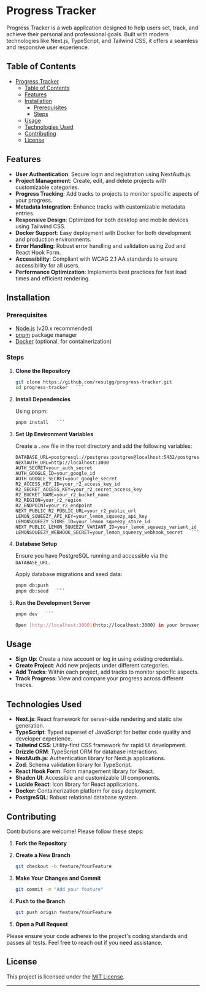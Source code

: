 # Progress Tracker

Progress Tracker is a web application designed to help users set, track, and achieve their personal and professional goals. Built with modern technologies like Next.js, TypeScript, and Tailwind CSS, it offers a seamless and responsive user experience.

## Table of Contents

- [Progress Tracker](#progress-tracker)
  - [Table of Contents](#table-of-contents)
  - [Features](#features)
  - [Installation](#installation)
    - [Prerequisites](#prerequisites)
    - [Steps](#steps)
  - [Usage](#usage)
  - [Technologies Used](#technologies-used)
  - [Contributing](#contributing)
  - [License](#license)

## Features

- **User Authentication**: Secure login and registration using NextAuth.js.
- **Project Management**: Create, edit, and delete projects with customizable categories.
- **Progress Tracking**: Add tracks to projects to monitor specific aspects of your progress.
- **Metadata Integration**: Enhance tracks with customizable metadata entries.
- **Responsive Design**: Optimized for both desktop and mobile devices using Tailwind CSS.
- **Docker Support**: Easy deployment with Docker for both development and production environments.
- **Error Handling**: Robust error handling and validation using Zod and React Hook Form.
- **Accessibility**: Compliant with WCAG 2.1 AA standards to ensure accessibility for all users.
- **Performance Optimization**: Implements best practices for fast load times and efficient rendering.

## Installation

### Prerequisites

- [Node.js](https://nodejs.org/) (v20.x recommended)
- [pnpm](https://pnpm.io/) package manager
- [Docker](https://www.docker.com/) (optional, for containerization)

### Steps

1. **Clone the Repository**

   ````bash
   git clone https://github.com/resulgg/progress-tracker.git
   cd progress-tracker   ```

   ````

2. **Install Dependencies**

   Using pnpm:

   ````bash
   pnpm install   ```

   ````

3. **Set Up Environment Variables**

   Create a `.env` file in the root directory and add the following variables:

   ````env
   DATABASE_URL=postgresql://postgres:postgres@localhost:5432/postgres
   NEXTAUTH_URL=http://localhost:3000
   AUTH_SECRET=your_auth_secret
   AUTH_GOOGLE_ID=your_google_id
   AUTH_GOOGLE_SECRET=your_google_secret
   R2_ACCESS_KEY_ID=your_r2_access_key_id
   R2_SECRET_ACCESS_KEY=your_r2_secret_access_key
   R2_BUCKET_NAME=your_r2_bucket_name
   R2_REGION=your_r2_region
   R2_ENDPOINT=your_r2_endpoint
   NEXT_PUBLIC_R2_PUBLIC_URL=your_r2_public_url
   LEMON_SQUEEZY_API_KEY=your_lemon_squeezy_api_key
   LEMONSQUEEZY_STORE_ID=your_lemon_squeezy_store_id
   NEXT_PUBLIC_LEMON_SQUEEZY_VARIANT_ID=your_lemon_squeezy_variant_id
   LEMONSQUEEZY_WEBHOOK_SECRET=your_lemon_squeezy_webhook_secret   ```

   ````

4. **Database Setup**

   Ensure you have PostgreSQL running and accessible via the `DATABASE_URL`.

   Apply database migrations and seed data:

   ````bash
   pnpm db:push
   pnpm db:seed   ```

   ````

5. **Run the Development Server**

   ````bash
   pnpm dev   ```

   Open [http://localhost:3000](http://localhost:3000) in your browser to see the application.
   ````

## Usage

- **Sign Up**: Create a new account or log in using existing credentials.
- **Create Project**: Add new projects under different categories.
- **Add Tracks**: Within each project, add tracks to monitor specific aspects.
- **Track Progress**: View and compare your progress across different tracks.

## Technologies Used

- **Next.js**: React framework for server-side rendering and static site generation.
- **TypeScript**: Typed superset of JavaScript for better code quality and developer experience.
- **Tailwind CSS**: Utility-first CSS framework for rapid UI development.
- **Drizzle ORM**: TypeScript ORM for database interactions.
- **NextAuth.js**: Authentication library for Next.js applications.
- **Zod**: Schema validation library for TypeScript.
- **React Hook Form**: Form management library for React.
- **Shadcn UI**: Accessible and customizable UI components.
- **Lucide React**: Icon library for React applications.
- **Docker**: Containerization platform for easy deployment.
- **PostgreSQL**: Robust relational database system.

## Contributing

Contributions are welcome! Please follow these steps:

1. **Fork the Repository**

2. **Create a New Branch**

   ```bash
   git checkout -b feature/YourFeature
   ```

3. **Make Your Changes and Commit**

   ```bash
   git commit -m "Add your feature"
   ```

4. **Push to the Branch**

   ```bash
   git push origin feature/YourFeature
   ```

5. **Open a Pull Request**

Please ensure your code adheres to the project's coding standards and passes all tests. Feel free to reach out if you need assistance.

## License

This project is licensed under the [MIT License](LICENSE).

---
